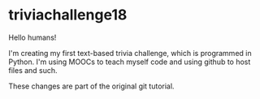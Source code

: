 # triviachallenge18
Hello humans!

I'm creating my first text-based trivia challenge, which is programmed in Python. 
I'm using MOOCs to teach myself code and using github to host files and such.

These changes are part of the original git tutorial.

